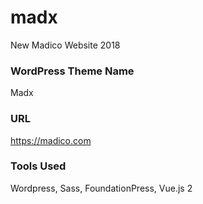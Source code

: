 # madx
New Madico Website 2018

### WordPress Theme Name
Madx

### URL
https://madico.com

### Tools Used
Wordpress, Sass, FoundationPress, Vue.js 2
